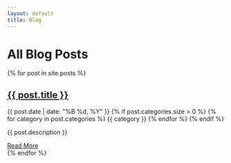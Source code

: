 ```yaml
---
layout: default
title: Blog
---
```


# All Blog Posts

<div class="blog-list">
{% for post in site.posts %}
  <article class="blog-post-preview">
    <h2><a href="{{ site.baseurl }}{{ post.url }}">{{ post.title }}</a></h2>
    <p class="post-meta">
      <time datetime="{{ post.date | date_to_xmlschema }}">
        {{ post.date | date: "%B %d, %Y" }}
      </time>
      {% if post.categories.size > 0 %}
        <span class="post-categories">
          {% for category in post.categories %}
            <span class="category-tag">{{ category }}</span>
          {% endfor %}
        </span>
      {% endif %}
    </p>
    <p>{{ post.description }}</p>
    <a href="{{ site.baseurl }}{{ post.url }}" class="btn btn-primary">Read More</a>
  </article>
{% endfor %}
</div>
